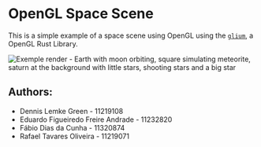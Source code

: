 # OpenGL Space Scene

This is a simple example of a space scene using OpenGL using the [`glium`](https://github.com/glium/glium),
a OpenGL Rust Library.

![Exemple render - Earth with moon orbiting, square simulating meteorite, saturn at the background with little stars, shooting stars and a big star](midia/render.gif)

## Authors:

- Dennis Lemke Green - 11219108
- Eduardo Figueiredo Freire Andrade - 11232820
- Fábio Dias da Cunha - 11320874
- Rafael Tavares Oliveira - 11219071
